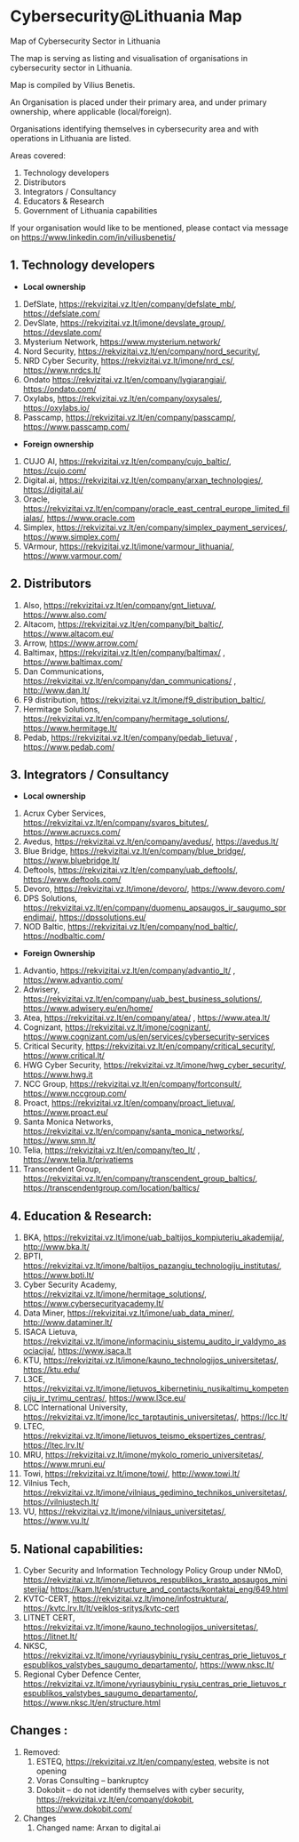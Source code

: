 # Cybersecurity@Lithuania Map
Map of Cybersecurity Sector in Lithuania

The map is serving as listing and visualisation of organisations in cybersecurity sector in Lithuania.

Map is compiled by Vilius Benetis.

An Organisation is placed under their primary area, and under primary ownership, where applicable (local/foreign).

Organisations identifying themselves in cybersecurity area and with operations in Lithuania are listed.

Areas covered:
1.	Technology developers
2.	Distributors
3.	Integrators / Consultancy
4.	Educators & Research
5.	Government of Lithuania capabilities

If your organisation would like to be mentioned, please contact via message on https://www.linkedin.com/in/viliusbenetis/ 


##	1. Technology developers

*	**Local ownership**

1.	DefSlate, https://rekvizitai.vz.lt/en/company/defslate_mb/, https://defslate.com/ 
2.	DevSlate, https://rekvizitai.vz.lt/imone/devslate_group/, https://devslate.com/ 
3.	Mysterium Network, https://www.mysterium.network/ 
4.	Nord Security, https://rekvizitai.vz.lt/en/company/nord_security/, 
5.	NRD Cyber Security, https://rekvizitai.vz.lt/imone/nrd_cs/, https://www.nrdcs.lt/ 
6.	Ondato https://rekvizitai.vz.lt/en/company/lygiarangiai/, https://ondato.com/ 
7.	Oxylabs, https://rekvizitai.vz.lt/en/company/oxysales/, https://oxylabs.io/ 
8.	Passcamp, https://rekvizitai.vz.lt/en/company/passcamp/, https://www.passcamp.com/ 

*	**Foreign ownership**

1.	CUJO AI, https://rekvizitai.vz.lt/en/company/cujo_baltic/, https://cujo.com/ 
2.	Digital.ai, https://rekvizitai.vz.lt/en/company/arxan_technologies/, https://digital.ai/ 
3.	Oracle, https://rekvizitai.vz.lt/en/company/oracle_east_central_europe_limited_filialas/, https://www.oracle.com 
4.	Simplex, https://rekvizitai.vz.lt/en/company/simplex_payment_services/, https://www.simplex.com/ 
5.	VArmour, https://rekvizitai.vz.lt/imone/varmour_lithuania/, https://www.varmour.com/ 


## 2.	Distributors
1.	Also, https://rekvizitai.vz.lt/en/company/gnt_lietuva/, https://www.also.com/ 
2.	Altacom, https://rekvizitai.vz.lt/en/company/bit_baltic/, https://www.altacom.eu/ 
3.	Arrow, https://www.arrow.com/ 
4.	Baltimax, https://rekvizitai.vz.lt/en/company/baltimax/ , https://www.baltimax.com/  
5.	Dan Communications, https://rekvizitai.vz.lt/en/company/dan_communications/ , http://www.dan.lt/  
6.	F9 distribution, https://rekvizitai.vz.lt/imone/f9_distribution_baltic/, 
7.	Hermitage Solutions, https://rekvizitai.vz.lt/en/company/hermitage_solutions/, https://www.hermitage.lt/ 
8.	Pedab, https://rekvizitai.vz.lt/en/company/pedab_lietuva/ , https://www.pedab.com/  

## 3.	Integrators / Consultancy

*	**Local ownership**
1.	Acrux Cyber Services, https://rekvizitai.vz.lt/en/company/svaros_bitutes/,  https://www.acruxcs.com/  
2.	Avedus, https://rekvizitai.vz.lt/en/company/avedus/, https://avedus.lt/ 
3.	Blue Bridge, https://rekvizitai.vz.lt/en/company/blue_bridge/, https://www.bluebridge.lt/ 
4.	Deftools, https://rekvizitai.vz.lt/en/company/uab_deftools/, https://www.deftools.com/ 
5.	Devoro, https://rekvizitai.vz.lt/imone/devoro/, https://www.devoro.com/ 
6.	DPS Solutions, https://rekvizitai.vz.lt/en/company/duomenu_apsaugos_ir_saugumo_sprendimai/,  https://dpssolutions.eu/ 
7.	NOD Baltic, https://rekvizitai.vz.lt/en/company/nod_baltic/, https://nodbaltic.com/ 
*	**Foreign Ownership**
1.	Advantio, https://rekvizitai.vz.lt/en/company/advantio_lt/ , https://www.advantio.com/ 
2.	Adwisery, https://rekvizitai.vz.lt/en/company/uab_best_business_solutions/, https://www.adwisery.eu/en/home/ 
3.	Atea, https://rekvizitai.vz.lt/en/company/atea/ , https://www.atea.lt/ 
4.	Cognizant, https://rekvizitai.vz.lt/imone/cognizant/, https://www.cognizant.com/us/en/services/cybersecurity-services 
5.	Critical Security, https://rekvizitai.vz.lt/en/company/critical_security/, https://www.critical.lt/  
6.	HWG Cyber Security, https://rekvizitai.vz.lt/imone/hwg_cyber_security/, https://www.hwg.it
7.	NCC Group, https://rekvizitai.vz.lt/en/company/fortconsult/, https://www.nccgroup.com/ 
8.	Proact, https://rekvizitai.vz.lt/en/company/proact_lietuva/, https://www.proact.eu/  
9.	Santa Monica Networks, https://rekvizitai.vz.lt/en/company/santa_monica_networks/, https://www.smn.lt/  
10.	Telia, https://rekvizitai.vz.lt/en/company/teo_lt/ , https://www.telia.lt/privatiems 
11.	Transcendent Group, https://rekvizitai.vz.lt/en/company/transcendent_group_baltics/, https://transcendentgroup.com/location/baltics/  

## 4.	Education & Research:
1.	BKA, https://rekvizitai.vz.lt/imone/uab_baltijos_kompiuteriu_akademija/, http://www.bka.lt/ 
2.	BPTI, https://rekvizitai.vz.lt/imone/baltijos_pazangiu_technologiju_institutas/, https://www.bpti.lt/ 
3.	Cyber Security Academy, https://rekvizitai.vz.lt/imone/hermitage_solutions/, https://www.cybersecurityacademy.lt/  
4.	Data Miner, https://rekvizitai.vz.lt/imone/uab_data_miner/, http://www.dataminer.lt/ 
5.	ISACA Lietuva, https://rekvizitai.vz.lt/imone/informaciniu_sistemu_audito_ir_valdymo_asociacija/, https://www.isaca.lt 
6.	KTU, https://rekvizitai.vz.lt/imone/kauno_technologijos_universitetas/, https://ktu.edu/ 
7.	L3CE, https://rekvizitai.vz.lt/imone/lietuvos_kibernetiniu_nusikaltimu_kompetenciju_ir_tyrimu_centras/, https://www.l3ce.eu/
8.	LCC International University, https://rekvizitai.vz.lt/imone/lcc_tarptautinis_universitetas/, https://lcc.lt/ 
9.	LTEC, https://rekvizitai.vz.lt/imone/lietuvos_teismo_ekspertizes_centras/, https://ltec.lrv.lt/ 
10.	MRU, https://rekvizitai.vz.lt/imone/mykolo_romerio_universitetas/, https://www.mruni.eu/  
11.	Towi, https://rekvizitai.vz.lt/imone/towi/, http://www.towi.lt/ 
12.	Vilnius Tech, https://rekvizitai.vz.lt/imone/vilniaus_gedimino_technikos_universitetas/, https://vilniustech.lt/ 
13.	VU, https://rekvizitai.vz.lt/imone/vilniaus_universitetas/, https://www.vu.lt/ 
 

## 5.	National capabilities:
1.	Cyber Security and Information Technology Policy Group under NMoD, https://rekvizitai.vz.lt/imone/lietuvos_respublikos_krasto_apsaugos_ministerija/  https://kam.lt/en/structure_and_contacts/kontaktai_eng/649.html 
2.	KVTC-CERT, https://rekvizitai.vz.lt/imone/infostruktura/, https://kvtc.lrv.lt/lt/veiklos-sritys/kvtc-cert 
3.	LITNET CERT, https://rekvizitai.vz.lt/imone/kauno_technologijos_universitetas/, https://litnet.lt/ 
4.	NKSC, https://rekvizitai.vz.lt/imone/vyriausybiniu_rysiu_centras_prie_lietuvos_respublikos_valstybes_saugumo_departamento/, https://www.nksc.lt/ 
5.	Regional Cyber Defence Center, https://rekvizitai.vz.lt/imone/vyriausybiniu_rysiu_centras_prie_lietuvos_respublikos_valstybes_saugumo_departamento/, https://www.nksc.lt/en/structure.html 

## Changes :
1.	Removed:
    1.	ESTEQ, https://rekvizitai.vz.lt/en/company/esteq, website is not opening
    2.	Voras Consulting – bankruptcy
    3.	Dokobit – do not identify themselves with cyber security, https://rekvizitai.vz.lt/en/company/dokobit, https://www.dokobit.com/  
2.	Changes
    1.	Changed name: Arxan to digital.ai

